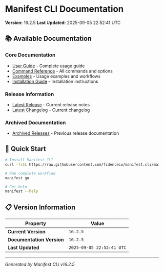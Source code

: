 # Manifest CLI Documentation

**Version:** 16.2.5
**Last Updated:** 2025-09-05 22:52:41 UTC

## 📚 Available Documentation

### Core Documentation
- [User Guide](USER_GUIDE.md) - Complete usage guide
- [Command Reference](COMMAND_REFERENCE.md) - All commands and options
- [Examples](EXAMPLES.md) - Usage examples and workflows
- [Installation Guide](INSTALLATION.md) - Installation instructions

### Release Information
- [Latest Release](RELEASE_v16.2.5.md) - Current release notes
- [Latest Changelog](CHANGELOG_v16.2.5.md) - Current changelog

### Archived Documentation
- [Archived Releases](zArchive/) - Previous release documentation

## 🚀 Quick Start

```bash
# Install Manifest CLI
curl -fsSL https://raw.githubusercontent.com/fidenceio/manifest.cli/main/install-cli.sh | bash

# Run complete workflow
manifest go

# Get help
manifest --help
```

## 📋 Version Information

| Property | Value |
|----------|-------|
| **Current Version** | `16.2.5` |
| **Documentation Version** | `16.2.5` |
| **Last Updated** | `2025-09-05 22:52:41 UTC` |

---
*Generated by Manifest CLI v16.2.5*
